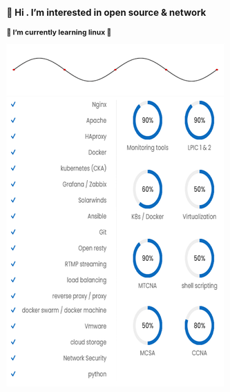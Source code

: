 <h2> 👀 Hi . I’m interested in open source & network </h2>
<h3>🌱 I’m currently learning linux &#128039 </h3> 

<img src="wave.gif" height="120" width="640" />

<img src="mtinfo.png" width="671" height="671"/>
<!--- 
m-taghva/m-taghva is a ✨ special ✨ repository because its `README.md` (this file) appears on your GitHub profile.
You can click the Preview link to take a look at your changes.
--->
